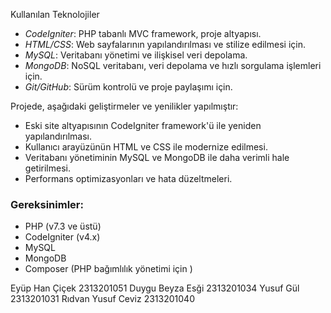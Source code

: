 Kullanılan Teknolojiler

- *CodeIgniter*: PHP tabanlı MVC framework, proje altyapısı.
- *HTML/CSS*: Web sayfalarının yapılandırılması ve stilize edilmesi için.
- *MySQL*: Veritabanı yönetimi ve ilişkisel veri depolama.
- *MongoDB*: NoSQL veritabanı, veri depolama ve hızlı sorgulama işlemleri için.
- *Git/GitHub*: Sürüm kontrolü ve proje paylaşımı için.

Projede, aşağıdaki geliştirmeler ve yenilikler yapılmıştır:
- Eski site altyapısının CodeIgniter framework'ü ile yeniden yapılandırılması.
- Kullanıcı arayüzünün HTML ve CSS ile modernize edilmesi.
- Veritabanı yönetiminin MySQL ve MongoDB ile daha verimli hale getirilmesi.
- Performans optimizasyonları ve hata düzeltmeleri.

### Gereksinimler:
- PHP (v7.3 ve üstü)
- CodeIgniter (v4.x)
- MySQL
- MongoDB
- Composer (PHP bağımlılık yönetimi için )


Eyüp Han Çiçek 2313201051
Duygu Beyza Esği 2313201034
Yusuf Gül 2313201031
Rıdvan Yusuf Ceviz 2313201040
